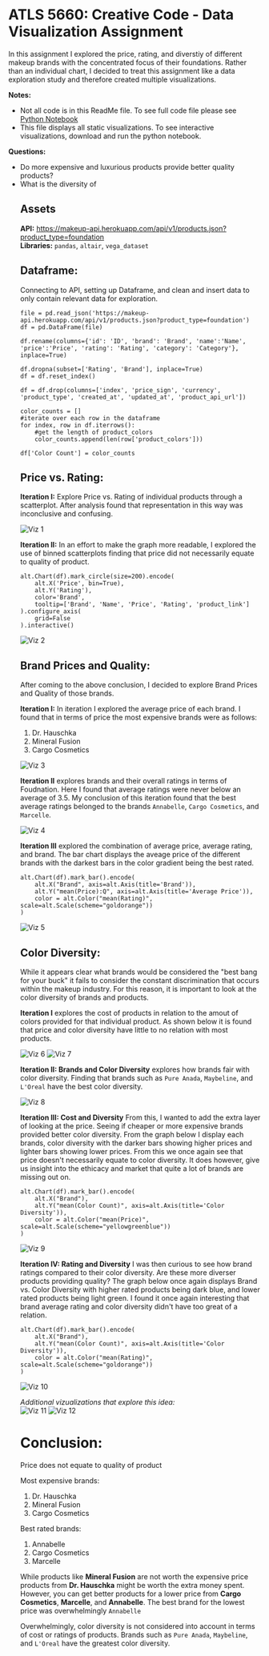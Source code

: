 # ATLS 5660: Creative Code - Data Visualization Assignment

In this assignment I explored the price, rating, and diverstiy of different makeup brands with the concentrated focus of their foundations. Rather than an individual chart, I decided to treat this assignment like a data exploration study and therefore created multiple visualizations. 

<b>Notes:</b> 
<ul>
  <li>Not all code is in this ReadMe file. To see full code file please see <a href=https://github.com/annu7028/Creative-Code/blob/annu7028-dataVizAssignment/dataViz.ipynb>Python Notebook</a> </li>
  <li> This file displays all static visualizations. To see interactive visualizations, download and run the python notebook.</li>
</ul>

<b>Questions:</b> 
<ul>
  <li>Do more expensive and luxurious products provide better quality products?</li>
  <li>What is the diversity of 

## Assets
<b>API:</b> https://makeup-api.herokuapp.com/api/v1/products.json?product_type=foundation </br>
<b>Libraries:</b> `pandas`, `altair`, `vega_dataset`

## Dataframe:
Connecting to API, setting up Dataframe, and clean and insert data to only contain relevant data for exploration.

```
file = pd.read_json('https://makeup-api.herokuapp.com/api/v1/products.json?product_type=foundation')
df = pd.DataFrame(file)

df.rename(columns={'id': 'ID', 'brand': 'Brand', 'name':'Name', 'price':'Price', 'rating': 'Rating', 'category': 'Category'}, inplace=True)

df.dropna(subset=['Rating', 'Brand'], inplace=True)
df = df.reset_index()

df = df.drop(columns=['index', 'price_sign', 'currency', 'product_type', 'created_at', 'updated_at', 'product_api_url'])

color_counts = []
#iterate over each row in the dataframe
for index, row in df.iterrows():
    #get the length of product_colors
    color_counts.append(len(row['product_colors']))

df['Color Count'] = color_counts
```

## Price vs. Rating:

<b>Iteration I:</b> Explore Price vs. Rating of individual products through a scatterplot. After analysis found that representation in this way was inconclusive and confusing.

![Viz 1](https://github.com/annu7028/Creative-Code/blob/annu7028-dataVizAssignment/Images/visualization.png?raw=true)

<b>Iteration II:</b> In an effort to make the graph more readable, I explored the use of binned scatterplots finding that price did not necessarily equate to quality of product.

```
alt.Chart(df).mark_circle(size=200).encode(
    alt.X('Price', bin=True),
    alt.Y('Rating'),
    color='Brand',
    tooltip=['Brand', 'Name', 'Price', 'Rating', 'product_link']
).configure_axis(
    grid=False
).interactive()
```
![Viz 2](https://github.com/annu7028/Creative-Code/blob/annu7028-dataVizAssignment/Images/visualization-2.png?raw=true)

## Brand Prices and Quality:
After coming to the above conclusion, I decided to explore Brand Prices and Quality of those brands.

<b>Iteration I:</b> In iteration I explored the average price of each brand. I found that in terms of price the most expensive brands were as follows:

<ol>
    <li>Dr. Hauschka</li>
    <li>Mineral Fusion</li>
    <li>Cargo Cosmetics</li>
</ol>

![Viz 3](https://github.com/annu7028/Creative-Code/blob/annu7028-dataVizAssignment/Images/visualization-3.png?raw=true)

<b>Iteration II</b> explores brands and their overall ratings in terms of Foudnation. Here I found that average ratings were never below an average of 3.5. My conclusion of this iteration found that the best average ratings belonged to the brands `Annabelle`, `Cargo Cosmetics`, and `Marcelle`.

![Viz 4](https://github.com/annu7028/Creative-Code/blob/annu7028-dataVizAssignment/Images/visualization-4.png?raw=true)

<b>Iteration III</b> explored the combination of average price, average rating, and brand. The bar chart displays the aveage price of the different brands with the darkest bars in the color gradient being the best rated.

```
alt.Chart(df).mark_bar().encode(
    alt.X("Brand", axis=alt.Axis(title='Brand')),
    alt.Y("mean(Price):Q", axis=alt.Axis(title='Average Price')),
    color = alt.Color("mean(Rating)", scale=alt.Scale(scheme="goldorange"))
)
```
![Viz 5](https://github.com/annu7028/Creative-Code/blob/annu7028-dataVizAssignment/Images/visualization-5.png?raw=true)

## Color Diversity:
While it appears clear what brands would be considered the "best bang for your buck" it fails to consider the constant discrimination that occurs within the makeup industry. For this reason, it is important to look at the color diversity of brands and products. 

<b>Iteration I</b> explores the cost of products in relation to the amout of colors provided for that individual product. As shown below it is found that price and color diversity have little to no relation with most products.

![Viz 6](https://github.com/annu7028/Creative-Code/blob/annu7028-dataVizAssignment/Images/visualization-6.png?raw=true)
![Viz 7](https://github.com/annu7028/Creative-Code/blob/annu7028-dataVizAssignment/Images/visualization-7.png?raw=true)

<b>Iteration II: Brands and Color Diversity</b> explores how brands fair with color diversity. Finding that brands such as `Pure Anada`, `Maybeline`, and `L'Oreal` have the best color diversity.

![Viz 8](https://github.com/annu7028/Creative-Code/blob/annu7028-dataVizAssignment/Images/visualization-8.png?raw=true)

<b>Iteration III: Cost and Diversity</b> 
From this, I wanted to add the extra layer of looking at the price. Seeing if cheaper or more expensive brands provided better color diversity. From the graph below I display each brands, color diversity with the darker bars showing higher prices and lighter bars showing lower prices.
From this we once again see that price doesn't necessarily equate to color diversity. It does however, give us insight into the ethicacy and market that quite a lot of brands are missing out on.

```
alt.Chart(df).mark_bar().encode(
    alt.X("Brand"),
    alt.Y("mean(Color Count)", axis=alt.Axis(title='Color Diversity')),
    color = alt.Color("mean(Price)", scale=alt.Scale(scheme="yellowgreenblue"))
)
```
![Viz 9](https://github.com/annu7028/Creative-Code/blob/annu7028-dataVizAssignment/Images/visualization-9.png?raw=true)

<b>Iteration IV: Rating and Diversity</b>
I was then curious to see how brand ratings compared to their color diversity. Are these more diverser products providing quality? The graph below once again displays Brand vs. Color Diversity with higher rated products being dark blue, and lower rated products being light green.
I found it once again interesting that brand average rating and color diversity didn't have too great of a relation.

```
alt.Chart(df).mark_bar().encode(
    alt.X("Brand"),
    alt.Y("mean(Color Count)", axis=alt.Axis(title='Color Diversity')),
    color = alt.Color("mean(Rating)", scale=alt.Scale(scheme="goldorange"))
)
```

![Viz 10](https://github.com/annu7028/Creative-Code/blob/annu7028-dataVizAssignment/Images/visualization-10.png?raw=true)

<i>Additional vizualizations that explore this idea:</i>
<br>
![Viz 11](https://github.com/annu7028/Creative-Code/blob/annu7028-dataVizAssignment/Images/visualization-11.png?raw=true)
![Viz 12](https://github.com/annu7028/Creative-Code/blob/annu7028-dataVizAssignment/Images/visualization-12.png?raw=true)

# Conclusion:
Price does not equate to quality of product

Most expensive brands:
<ol>
    <li>Dr. Hauschka</li>
    <li>Mineral Fusion</li>
    <li>Cargo Cosmetics</li>
</ol>

Best rated brands:
<ol>
    <li>Annabelle</li>
    <li>Cargo Cosmetics</li>
    <li>Marcelle</li>
</ol>

While products like <b>Mineral Fusion</b> are not worth the expensive price products from <b>Dr. Hauschka</b> might be worth the extra money spent. However, you can get better products for a lower price from <b>Cargo Cosmetics</b>, <b>Marcelle</b>, and <b>Annabelle</b>. The best brand for the lowest price was overwhelmingly `Annabelle`

Overwhelmingly, color diversity is not considered into account in terms of cost or ratings of products.
Brands such as `Pure Anada`, `Maybeline`, and `L'Oreal` have the greatest color diversity.
